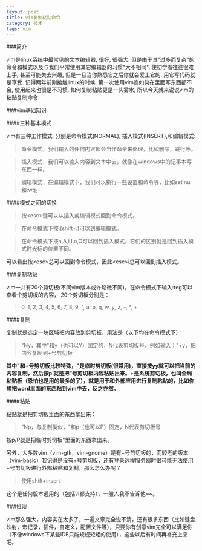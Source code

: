 ```yaml
---
layout: post
title: vim复制粘贴命令
category: 技术
tags: vim
---
```



###简介



vim是linux系统中最常见的文本编辑器, 很好, 很强大. 但是由于其"过多而复杂"的命令和模式以及与我们平常使用其它编辑器的习惯"大不相同", 使初学者往往很难上手, 甚至可能失去兴趣, 但是一旦当你熟悉它之后你就会爱上它的, 用它写代码就是享受. 记得两年前刚接触linux的时候, 第一次使用vim连如何在里面写东西都不会, 使用起来也很是不习惯. 如何复制粘贴更是一头雾水, 所以今天就来说说vim的粘贴复制命令.


###vim基础知识


####三种基本模式


vim有三种工作模式, 分别是命令模式(NORMAL), 插入模式(INSERT),和编辑模式:

>命令模式，我们输入的任何内容都会当作命令来处理，比如删除，跳行等。

>插入模式，我们可以输入内容到文本中去，就像在windows中的记事本写东西一样。

>编辑模式，在编辑模式下，我们可以执行一些设置和命令等，比如set nu和:wq。


####模式之间的切换


>按\<esc\>键可以从插入或编辑模式回到命令模式。

>在命令模式下按:(shift+:)可以到编辑模式。

>在命令模式下按a,A,i,I,o,O可以回到插入模式，它们的区别就是回到插入模式时光标的位置不同。

可以看出按\<esc\>总可以回到命令模式，因此\<esc\>i总可以回到插入模式。


###复制粘贴


vim一共有20个剪切板(不同vim版本或许略微不同)，在命令模式下输入:reg可以查看个剪切板的内容，
20个剪切板分别是：
>   0, 1, 2, 3, 4, 5, 6, 7, 8, 9, ", a, p, q, w, y, z, -, *, + 


####复制


复制就是选定一块区域把内容放到剪切板，用法是（以下均在命令模式下）：
>"Ny，其中"和y（也可以Y）固定的，N代表剪切板号，例如输入："+y，把内容复制到+号剪切板

**其中"和+号剪切板比较特殊，"是临时剪切板(很常用)，直接按yy就可以把当前的内容复制，然后按p
就是把"号剪切板内容粘贴出来。+是系统剪切板，也叫全局粘贴板（恐怕也是用的最多的了），就是用于和外部应用进行复制粘贴的，比如你想把word里面的东西粘到vim中去，反之亦然。**

####粘贴


粘贴就是把剪切板里面的东西拿出来：
>"Np，与复制类似，"和p（也可以P）固定，N代表剪切板号

按p/P就是把临时剪切板"里面的东西拿出来。



另外，大多数vim（vim-gtk，vim-gnome）是有+号剪切板的，而较老的版本（vim-basic）我记得是没有+号剪切板，还有登录远程服务器时很可能无法使用+号剪切板进行外部粘贴和复制，那么怎么办呢？
>使用shift+insert

这个是任何版本通用的（包括vi都支持），一般人我不告诉他~~。



###扯淡



vim那么强大，内容实在太多了，一遍文章完全说不清，还有很多东西（比如键盘映射，宏记录，插件，自定义，配置文件等），只要你有创意vim完全可以满足你（不像windows下某些IDE只能规规矩矩的使用），这些以后有时间再补充上来吧。
